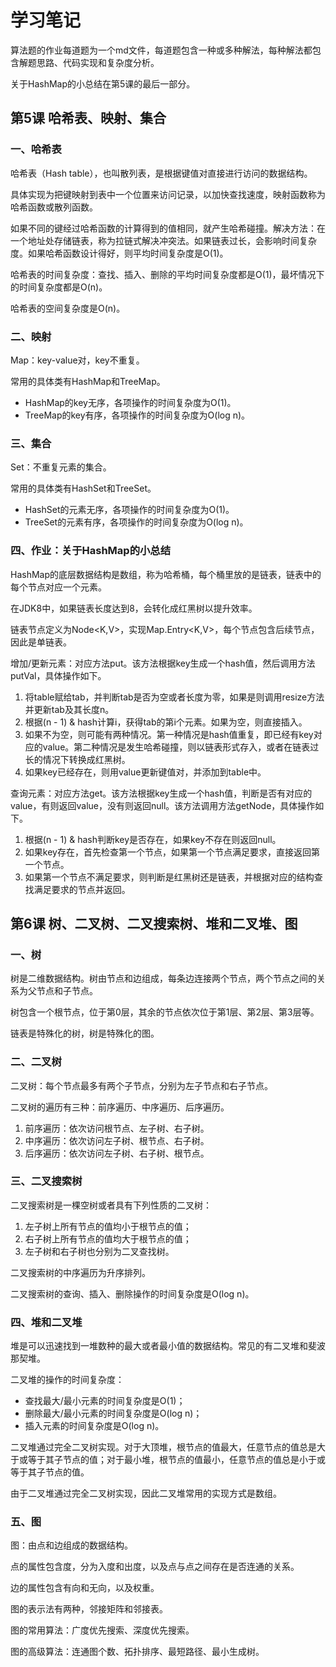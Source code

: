 # 学习笔记

算法题的作业每道题为一个md文件，每道题包含一种或多种解法，每种解法都包含解题思路、代码实现和复杂度分析。

关于HashMap的小总结在第5课的最后一部分。

## 第5课 哈希表、映射、集合

### 一、哈希表

哈希表（Hash table），也叫散列表，是根据键值对直接进行访问的数据结构。

具体实现为把键映射到表中一个位置来访问记录，以加快查找速度，映射函数称为哈希函数或散列函数。

如果不同的键经过哈希函数的计算得到的值相同，就产生哈希碰撞。解决方法：在一个地址处存储链表，称为拉链式解决冲突法。如果链表过长，会影响时间复杂度。如果哈希函数设计得好，则平均时间复杂度是O(1)。

哈希表的时间复杂度：查找、插入、删除的平均时间复杂度都是O(1)，最坏情况下的时间复杂度都是O(n)。

哈希表的空间复杂度是O(n)。

### 二、映射

Map：key-value对，key不重复。

常用的具体类有HashMap和TreeMap。

- HashMap的key无序，各项操作的时间复杂度为O(1)。
- TreeMap的key有序，各项操作的时间复杂度为O(log n)。

### 三、集合

Set：不重复元素的集合。

常用的具体类有HashSet和TreeSet。

- HashSet的元素无序，各项操作的时间复杂度为O(1)。
- TreeSet的元素有序，各项操作的时间复杂度为O(log n)。

### 四、作业：关于HashMap的小总结

HashMap的底层数据结构是数组，称为哈希桶，每个桶里放的是链表，链表中的每个节点对应一个元素。

在JDK8中，如果链表长度达到8，会转化成红黑树以提升效率。

链表节点定义为Node<K,V>，实现Map.Entry<K,V>，每个节点包含后续节点，因此是单链表。

增加/更新元素：对应方法put。该方法根据key生成一个hash值，然后调用方法putVal，具体操作如下。

1. 将table赋给tab，并判断tab是否为空或者长度为零，如果是则调用resize方法并更新tab及其长度n。
2. 根据(n - 1) & hash计算i，获得tab的第i个元素。如果为空，则直接插入。
3. 如果不为空，则可能有两种情况。第一种情况是hash值重复，即已经有key对应的value。第二种情况是发生哈希碰撞，则以链表形式存入，或者在链表过长的情况下转换成红黑树。
4. 如果key已经存在，则用value更新键值对，并添加到table中。

查询元素：对应方法get。该方法根据key生成一个hash值，判断是否有对应的value，有则返回value，没有则返回null。该方法调用方法getNode，具体操作如下。

1. 根据(n - 1) & hash判断key是否存在，如果key不存在则返回null。
2. 如果key存在，首先检查第一个节点，如果第一个节点满足要求，直接返回第一个节点。
3. 如果第一个节点不满足要求，则判断是红黑树还是链表，并根据对应的结构查找满足要求的节点并返回。

## 第6课 树、二叉树、二叉搜索树、堆和二叉堆、图

### 一、树

树是二维数据结构。树由节点和边组成，每条边连接两个节点，两个节点之间的关系为父节点和子节点。

树包含一个根节点，位于第0层，其余的节点依次位于第1层、第2层、第3层等。

链表是特殊化的树，树是特殊化的图。

### 二、二叉树

二叉树：每个节点最多有两个子节点，分别为左子节点和右子节点。

二叉树的遍历有三种：前序遍历、中序遍历、后序遍历。

1. 前序遍历：依次访问根节点、左子树、右子树。
2. 中序遍历：依次访问左子树、根节点、右子树。
3. 后序遍历：依次访问左子树、右子树、根节点。

### 三、二叉搜索树

二叉搜索树是一棵空树或者具有下列性质的二叉树：

1. 左子树上所有节点的值均小于根节点的值；
2. 右子树上所有节点的值均大于根节点的值；
3. 左子树和右子树也分别为二叉查找树。

二叉搜索树的中序遍历为升序排列。

二叉搜索树的查询、插入、删除操作的时间复杂度是O(log n)。

### 四、堆和二叉堆

堆是可以迅速找到一堆数种的最大或者最小值的数据结构。常见的有二叉堆和斐波那契堆。

二叉堆的操作的时间复杂度：

- 查找最大/最小元素的时间复杂度是O(1)；
- 删除最大/最小元素的时间复杂度是O(log n)；
- 插入元素的时间复杂度是O(log n)。

二叉堆通过完全二叉树实现。对于大顶堆，根节点的值最大，任意节点的值总是大于或等于其子节点的值；对于最小堆，根节点的值最小，任意节点的值总是小于或等于其子节点的值。

由于二叉堆通过完全二叉树实现，因此二叉堆常用的实现方式是数组。

### 五、图

图：由点和边组成的数据结构。

点的属性包含度，分为入度和出度，以及点与点之间存在是否连通的关系。

边的属性包含有向和无向，以及权重。

图的表示法有两种，邻接矩阵和邻接表。

图的常用算法：广度优先搜索、深度优先搜索。

图的高级算法：连通图个数、拓扑排序、最短路径、最小生成树。